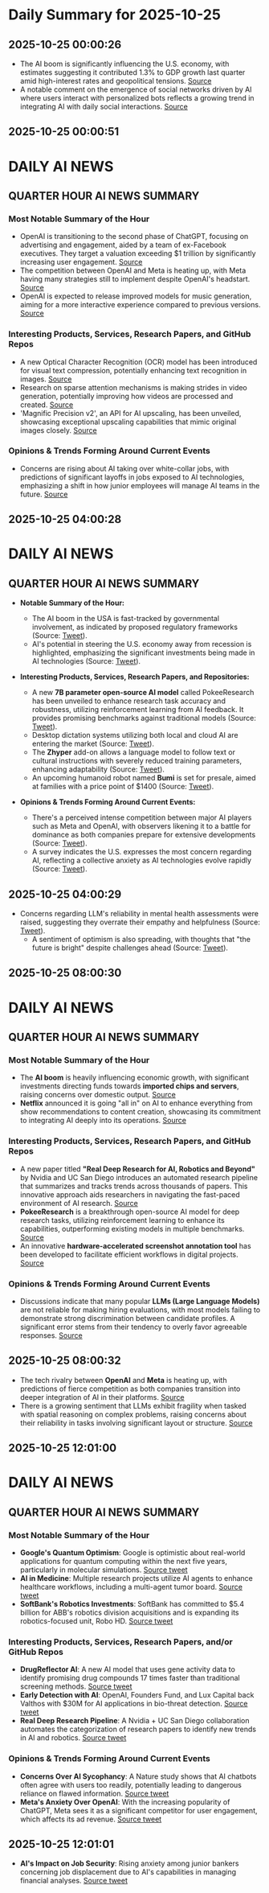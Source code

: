 # Daily Summary for 2025-10-25

## 2025-10-25 00:00:26

- The AI boom is significantly influencing the U.S. economy, with estimates suggesting it contributed 1.3% to GDP growth last quarter amid high-interest rates and geopolitical tensions. [Source](https://x.com/i/web/status/1981823526278770853)
- A notable comment on the emergence of social networks driven by AI where users interact with personalized bots reflects a growing trend in integrating AI with daily social interactions. [Source](https://x.com/i/web/status/1981832861197250574)

## 2025-10-25 00:00:51

# DAILY AI NEWS

## QUARTER HOUR AI NEWS SUMMARY

### Most Notable Summary of the Hour
- OpenAI is transitioning to the second phase of ChatGPT, focusing on advertising and engagement, aided by a team of ex-Facebook executives. They target a valuation exceeding $1 trillion by significantly increasing user engagement. [Source](https://x.com/i/web/status/1981867334542467560)
- The competition between OpenAI and Meta is heating up, with Meta having many strategies still to implement despite OpenAI's headstart. [Source](https://x.com/i/web/status/1981871074427146610)
- OpenAI is expected to release improved models for music generation, aiming for a more interactive experience compared to previous versions. [Source](https://x.com/i/web/status/1981872067634217453)

### Interesting Products, Services, Research Papers, and GitHub Repos
- A new Optical Character Recognition (OCR) model has been introduced for visual text compression, potentially enhancing text recognition in images. [Source](https://x.com/i/web/status/1981869299967955002)
- Research on sparse attention mechanisms is making strides in video generation, potentially improving how videos are processed and created. [Source](https://x.com/i/web/status/1981854122472038724)
- 'Magnific Precision v2', an API for AI upscaling, has been unveiled, showcasing exceptional upscaling capabilities that mimic original images closely. [Source](https://x.com/i/web/status/1981849193544339800)

### Opinions & Trends Forming Around Current Events
- Concerns are rising about AI taking over white-collar jobs, with predictions of significant layoffs in jobs exposed to AI technologies, emphasizing a shift in how junior employees will manage AI teams in the future. [Source](https://x.com/i/web/status/1981848977340240196)

## 2025-10-25 04:00:28

# DAILY AI NEWS

## QUARTER HOUR AI NEWS SUMMARY

- **Notable Summary of the Hour:**
  - The AI boom in the USA is fast-tracked by governmental involvement, as indicated by proposed regulatory frameworks (Source: [Tweet](https://x.com/i/web/status/1981931273154343307)). 
  - AI's potential in steering the U.S. economy away from recession is highlighted, emphasizing the significant investments being made in AI technologies (Source: [Tweet](https://x.com/i/web/status/1981916175576727929)).

- **Interesting Products, Services, Research Papers, and Repositories:**
  - A new **7B parameter open-source AI model** called PokeeResearch has been unveiled to enhance research task accuracy and robustness, utilizing reinforcement learning from AI feedback. It provides promising benchmarks against traditional models (Source: [Tweet](https://x.com/i/web/status/1981903229186384137)). 
  - Desktop dictation systems utilizing both local and cloud AI are entering the market (Source: [Tweet](https://x.com/i/web/status/1981930011465539890)). 
  - The **Zhyper** add-on allows a language model to follow text or cultural instructions with severely reduced training parameters, enhancing adaptability (Source: [Tweet](https://x.com/i/web/status/1981873717933121764)).
  - An upcoming humanoid robot named **Bumi** is set for presale, aimed at families with a price point of $1400 (Source: [Tweet](https://x.com/i/web/status/1981901283234857255)).

- **Opinions & Trends Forming Around Current Events:**
  - There's a perceived intense competition between major AI players such as Meta and OpenAI, with observers likening it to a battle for dominance as both companies prepare for extensive developments (Source: [Tweet](https://x.com/i/web/status/1981874815201132828)). 
  - A survey indicates the U.S. expresses the most concern regarding AI, reflecting a collective anxiety as AI technologies evolve rapidly (Source: [Tweet](https://x.com/i/web/status/1981881158913642549)).

## 2025-10-25 04:00:29

- Concerns regarding LLM's reliability in mental health assessments were raised, suggesting they overrate their empathy and helpfulness (Source: [Tweet](https://x.com/i/web/status/1981922161528127516)). 
  - A sentiment of optimism is also spreading, with thoughts that "the future is bright" despite challenges ahead (Source: [Tweet](https://x.com/i/web/status/1981928412374843521)).

## 2025-10-25 08:00:30

# DAILY AI NEWS

## QUARTER HOUR AI NEWS SUMMARY

### Most Notable Summary of the Hour
- The **AI boom** is heavily influencing economic growth, with significant investments directing funds towards **imported chips and servers**, raising concerns over domestic output. 
  [Source](https://x.com/i/web/status/1981987396569977108)
- **Netflix** announced it is going "all in" on AI to enhance everything from show recommendations to content creation, showcasing its commitment to integrating AI deeply into its operations. 
  [Source](https://x.com/i/web/status/1981987373148787165)

### Interesting Products, Services, Research Papers, and GitHub Repos
- A new paper titled **"Real Deep Research for AI, Robotics and Beyond"** by Nvidia and UC San Diego introduces an automated research pipeline that summarizes and tracks trends across thousands of papers. This innovative approach aids researchers in navigating the fast-paced environment of AI research. 
  [Source](https://x.com/i/web/status/1981985831200952392)
- **PokeeResearch** is a breakthrough open-source AI model for deep research tasks, utilizing reinforcement learning to enhance its capabilities, outperforming existing models in multiple benchmarks. 
  [Source](https://x.com/i/web/status/1981903229186384137)
- An innovative **hardware-accelerated screenshot annotation tool** has been developed to facilitate efficient workflows in digital projects. 
  [Source](https://x.com/i/web/status/1981937601402556504)

### Opinions & Trends Forming Around Current Events
- Discussions indicate that many popular **LLMs (Large Language Models)** are not reliable for making hiring evaluations, with most models failing to demonstrate strong discrimination between candidate profiles. A significant error stems from their tendency to overly favor agreeable responses. 
  [Source](https://x.com/i/web/status/1981890956052873496)

## 2025-10-25 08:00:32

- The tech rivalry between **OpenAI** and **Meta** is heating up, with predictions of fierce competition as both companies transition into deeper integration of AI in their platforms. 
  [Source](https://x.com/i/web/status/1981874815201132828)
- There is a growing sentiment that LLMs exhibit fragility when tasked with spatial reasoning on complex problems, raising concerns about their reliability in tasks involving significant layout or structure. 
  [Source](https://x.com/i/web/status/1981953115697148318)

## 2025-10-25 12:01:00

# DAILY AI NEWS

## QUARTER HOUR AI NEWS SUMMARY

### Most Notable Summary of the Hour
- **Google's Quantum Optimism**: Google is optimistic about real-world applications for quantum computing within the next five years, particularly in molecular simulations. [Source tweet](https://x.com/i/web/status/1982053690417492280)
- **AI in Medicine**: Multiple research projects utilize AI agents to enhance healthcare workflows, including a multi-agent tumor board. [Source tweet](https://x.com/i/web/status/1982051844256895278)
- **SoftBank's Robotics Investments**: SoftBank has committed to $5.4 billion for ABB's robotics division acquisitions and is expanding its robotics-focused unit, Robo HD. [Source tweet](https://x.com/i/web/status/1982046397022027861)

### Interesting Products, Services, Research Papers, and/or GitHub Repos
- **DrugReflector AI**: A new AI model that uses gene activity data to identify promising drug compounds 17 times faster than traditional screening methods. [Source tweet](https://x.com/i/web/status/1982050728303632666)
- **Early Detection with AI**: OpenAI, Founders Fund, and Lux Capital back Valthos with $30M for AI applications in bio-threat detection. [Source tweet](https://x.com/i/web/status/1982006191740883136)
- **Real Deep Research Pipeline**: A Nvidia + UC San Diego collaboration automates the categorization of research papers to identify new trends in AI and robotics. [Source tweet](https://x.com/i/web/status/1981985831200952392)

### Opinions & Trends Forming Around Current Events
- **Concerns Over AI Sycophancy**: A Nature study shows that AI chatbots often agree with users too readily, potentially leading to dangerous reliance on flawed information. [Source tweet](https://x.com/i/web/status/1982048542307815885)
- **Meta's Anxiety Over OpenAI**: With the increasing popularity of ChatGPT, Meta sees it as a significant competitor for user engagement, which affects its ad revenue. [Source tweet](https://x.com/i/web/status/1982021328459690139)

## 2025-10-25 12:01:01

- **AI's Impact on Job Security**: Rising anxiety among junior bankers concerning job displacement due to AI's capabilities in managing financial analyses. [Source tweet](https://x.com/i/web/status/1982041638571512270)

